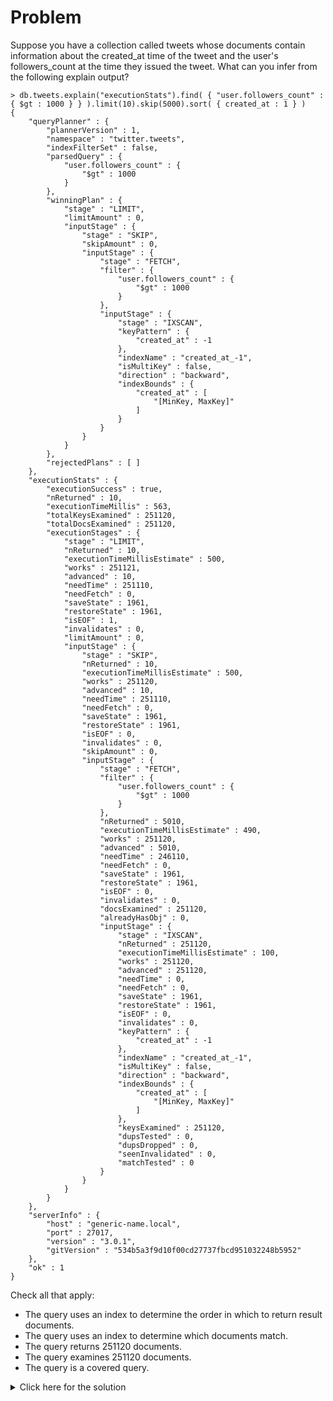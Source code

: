# Problem
Suppose you have a collection called tweets whose documents contain information about the created_at time of the tweet and the user's followers_count at the time they issued the tweet. What can you infer from the following explain output?

    > db.tweets.explain("executionStats").find( { "user.followers_count" : { $gt : 1000 } } ).limit(10).skip(5000).sort( { created_at : 1 } )
    {
        "queryPlanner" : {
            "plannerVersion" : 1,
            "namespace" : "twitter.tweets",
            "indexFilterSet" : false,
            "parsedQuery" : {
                "user.followers_count" : {
                    "$gt" : 1000
                }
            },
            "winningPlan" : {
                "stage" : "LIMIT",
                "limitAmount" : 0,
                "inputStage" : {
                    "stage" : "SKIP",
                    "skipAmount" : 0,
                    "inputStage" : {
                        "stage" : "FETCH",
                        "filter" : {
                            "user.followers_count" : {
                                "$gt" : 1000
                            }
                        },
                        "inputStage" : {
                            "stage" : "IXSCAN",
                            "keyPattern" : {
                                "created_at" : -1
                            },
                            "indexName" : "created_at_-1",
                            "isMultiKey" : false,
                            "direction" : "backward",
                            "indexBounds" : {
                                "created_at" : [
                                    "[MinKey, MaxKey]"
                                ]
                            }
                        }
                    }
                }
            },
            "rejectedPlans" : [ ]
        },
        "executionStats" : {
            "executionSuccess" : true,
            "nReturned" : 10,
            "executionTimeMillis" : 563,
            "totalKeysExamined" : 251120,
            "totalDocsExamined" : 251120,
            "executionStages" : {
                "stage" : "LIMIT",
                "nReturned" : 10,
                "executionTimeMillisEstimate" : 500,
                "works" : 251121,
                "advanced" : 10,
                "needTime" : 251110,
                "needFetch" : 0,
                "saveState" : 1961,
                "restoreState" : 1961,
                "isEOF" : 1,
                "invalidates" : 0,
                "limitAmount" : 0,
                "inputStage" : {
                    "stage" : "SKIP",
                    "nReturned" : 10,
                    "executionTimeMillisEstimate" : 500,
                    "works" : 251120,
                    "advanced" : 10,
                    "needTime" : 251110,
                    "needFetch" : 0,
                    "saveState" : 1961,
                    "restoreState" : 1961,
                    "isEOF" : 0,
                    "invalidates" : 0,
                    "skipAmount" : 0,
                    "inputStage" : {
                        "stage" : "FETCH",
                        "filter" : {
                            "user.followers_count" : {
                                "$gt" : 1000
                            }
                        },
                        "nReturned" : 5010,
                        "executionTimeMillisEstimate" : 490,
                        "works" : 251120,
                        "advanced" : 5010,
                        "needTime" : 246110,
                        "needFetch" : 0,
                        "saveState" : 1961,
                        "restoreState" : 1961,
                        "isEOF" : 0,
                        "invalidates" : 0,
                        "docsExamined" : 251120,
                        "alreadyHasObj" : 0,
                        "inputStage" : {
                            "stage" : "IXSCAN",
                            "nReturned" : 251120,
                            "executionTimeMillisEstimate" : 100,
                            "works" : 251120,
                            "advanced" : 251120,
                            "needTime" : 0,
                            "needFetch" : 0,
                            "saveState" : 1961,
                            "restoreState" : 1961,
                            "isEOF" : 0,
                            "invalidates" : 0,
                            "keyPattern" : {
                                "created_at" : -1
                            },
                            "indexName" : "created_at_-1",
                            "isMultiKey" : false,
                            "direction" : "backward",
                            "indexBounds" : {
                                "created_at" : [
                                    "[MinKey, MaxKey]"
                                ]
                            },
                            "keysExamined" : 251120,
                            "dupsTested" : 0,
                            "dupsDropped" : 0,
                            "seenInvalidated" : 0,
                            "matchTested" : 0
                        }
                    }
                }
            }
        },
        "serverInfo" : {
            "host" : "generic-name.local",
            "port" : 27017,
            "version" : "3.0.1",
            "gitVersion" : "534b5a3f9d10f00cd27737fbcd951032248b5952"
        },
        "ok" : 1
    }
	
Check all that apply:
 - The query uses an index to determine the order in which to return result documents.
 - The query uses an index to determine which documents match.
 - The query returns 251120 documents.
 - The query examines 251120 documents.
 - The query is a covered query.
 
<details>
  <summary>Click here for the solution</summary>
  - The query uses an index to determine the order in which to return result documents.
  - The query examines 251120 documents.
</details>